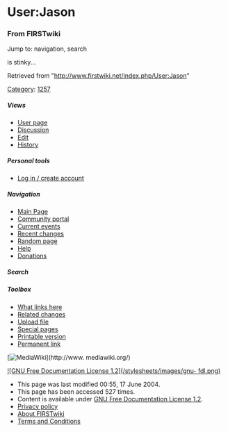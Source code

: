 # User:Jason

### From FIRSTwiki

Jump to: navigation, search

is stinky...

Retrieved from "<http://www.firstwiki.net/index.php/User:Jason>"

[Category](/index.php?title=Special:Categories&article=User%3AJason
"Special:Categories" ): [1257](/index.php/Category:1257 "Category:1257" )

##### Views

  * [User page](/index.php/User:Jason)
  * [Discussion](/index.php?title=User_talk:Jason&action=edit)
  * [Edit](/index.php?title=User:Jason&action=edit)
  * [History](/index.php?title=User:Jason&action=history)

##### Personal tools

  * [Log in / create account](/index.php?title=Special:Userlogin&returnto=User:Jason)

[](/index.php/Main_Page "Main Page" )

##### Navigation

  * [Main Page](/index.php/Main_Page)
  * [Community portal](/index.php/FIRSTwiki:Community_portal)
  * [Current events](/index.php/Current_events)
  * [Recent changes](/index.php/Special:Recentchanges)
  * [Random page](/index.php/Special:Random)
  * [Help](/index.php/Help:Contents)
  * [Donations](/index.php/FIRSTwiki:Site_support)

##### Search



##### Toolbox

  * [What links here](/index.php/Special:Whatlinkshere/User:Jason)
  * [Related changes](/index.php/Special:Recentchangeslinked/User:Jason)
  * [Upload file](/index.php/Special:Upload)
  * [Special pages](/index.php/Special:Specialpages)
  * [Printable version](/index.php?title=User:Jason&printable=yes)
  * [Permanent link](/index.php?title=User:Jason&oldid=39072)

[![MediaWiki](/skins/common/images/poweredby_mediawiki_88x31.png)](http://www.
mediawiki.org/)

[![GNU Free Documentation License 1.2](/stylesheets/images/gnu-
fdl.png)](http://www.gnu.org/copyleft/fdl.html)

  * This page was last modified 00:55, 17 June 2004.
  * This page has been accessed 527 times.
  * Content is available under [GNU Free Documentation License 1.2](http://www.gnu.org/copyleft/fdl.html "http://www.gnu.org/copyleft/fdl.html" ).
  * [Privacy policy](/index.php/FIRSTwiki:Privacy_policy "FIRSTwiki:Privacy policy" )
  * [About FIRSTwiki](/index.php/FIRSTwiki:About "FIRSTwiki:About" )
  * [Terms and Conditions](/index.php/FIRSTwiki:Terms_and_conditions "FIRSTwiki:Terms and conditions" )

